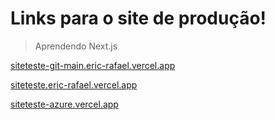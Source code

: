 # Links para o site de produção!
> Aprendendo Next.js

[siteteste-git-main.eric-rafael.vercel.app](siteteste-git-main.eric-rafael.vercel.app)

[siteteste.eric-rafael.vercel.app](siteteste.eric-rafael.vercel.app)

[siteteste-azure.vercel.app](siteteste-azure.vercel.app)
